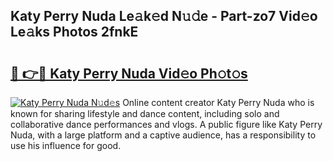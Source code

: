 ## Katy Perry Nuda Le𝚊k𝚎d N𝚞𝚍e - Part-zo7 Vid𝚎o Le𝚊ks Photos 2fnkE

# <h2><a href="http://fbc5jj.evod.top/?m=Katy+Perry+Nuda">🔗 👉🔴 Katy Perry Nuda Vid𝚎o Ph𝚘t𝚘s</a></h2>

[![Katy Perry Nuda N𝚞d𝚎s](https://i.imgur.com/8V9OHl7.gif)](http://fbc5jj.evod.top/?m=Katy+Perry+Nuda)
Online content creator Katy Perry Nuda who is known for sharing lifestyle and dance content, including solo and collaborative dance performances and vlogs. A public figure like Katy Perry Nuda, with a large platform and a captive audience, has a responsibility to use his influence for good. 
